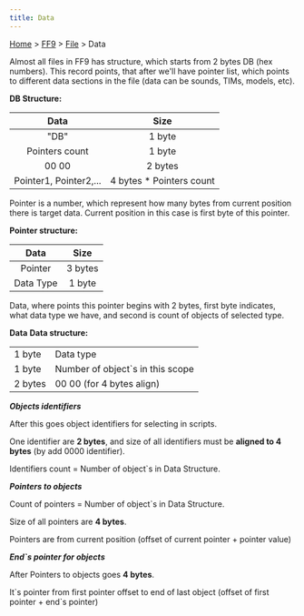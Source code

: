 ```yaml
---
title: Data
---
```


[Home](/ff7-flat-wiki/Main%20Page.md) > [FF9](/ff7-flat-wiki/FF9.md) > [File](/ff7-flat-wiki/FF9/File.md) > Data

Almost all files in FF9 has structure, which starts from 2 bytes DB (hex
numbers). This record points, that after we'll have pointer list, which
points to different data sections in the file (data can be sounds, TIMs,
models, etc).

**DB Structure:**

|          Data          |           Size            |
|:----------------------:|:-------------------------:|
|          "DB"          |          1 byte           |
|     Pointers count     |          1 byte           |
|         00 00          |          2 bytes          |
| Pointer1, Pointer2,... | 4 bytes \* Pointers count |

Pointer is a number, which represent how many bytes from current
position there is target data. Current position in this case is first
byte of this pointer.

**Pointer structure:**

|   Data    |  Size   |
|:---------:|:-------:|
|  Pointer  | 3 bytes |
| Data Type | 1 byte  |

Data, where points this pointer begins with 2 bytes, first byte
indicates, what data type we have, and second is count of objects of
selected type.

**Data** **Data structure:**

|         |                                   |
|---------|-----------------------------------|
| 1 byte  | Data type                         |
| 1 byte  | Number of object\`s in this scope |
| 2 bytes | 00 00 (for 4 bytes align)         |

***Objects identifiers***

After this goes object identifiers for selecting in scripts.

One identifier are **2 bytes**, and size of all identifiers must be
**aligned to 4 bytes** (by add 0000 identifier).

Identifiers count = Number of object\`s in Data Structure.

***Pointers to objects***

Count of pointers = Number of object\`s in Data Structure.

Size of all pointers are **4 bytes**.

Pointers are from current position (offset of current pointer + pointer
value)

***End\`s pointer for objects***

After Pointers to objects goes **4 bytes**.

It\`s pointer from first pointer offset to end of last object (offset of
first pointer + end\`s pointer)

